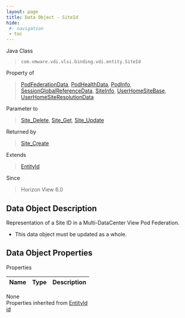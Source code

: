 ```yaml
---
layout: page
title: Data Object - SiteId
hide:
 #- navigation
 - toc
---
```


  
 
  



Java Class  
> `com.vmware.vdi.vlsi.binding.vdi.entity.SiteId`

Property of  
> [PodFederationData](vdi.federation.PodFederation.PodFederationData.md#field_detail), [PodHealthData](vdi.health.PodHealth.PodHealthData.md#field_detail), [PodInfo](vdi.federation.Pod.PodInfo.md#field_detail), [SessionGlobalReferenceData](vdi.users.Session.SessionGlobalReferenceData.md#field_detail), [SiteInfo](vdi.federation.Site.SiteInfo.md#field_detail), [UserHomeSiteBase](vdi.federation.UserHomeSite.UserHomeSiteBase.md#field_detail), [UserHomeSiteResolutionData](vdi.federation.UserHomeSite.UserHomeSiteResolutionData.md#field_detail)

Parameter to  
> [Site_Delete](vdi.federation.Site.md#delete), [Site_Get](vdi.federation.Site.md#get), [Site_Update](vdi.federation.Site.md#update)

Returned by  
> [Site_Create](vdi.federation.Site.md#create)

Extends  
> [EntityId](vdi.EntityId.md)

Since  
> Horizon View 6.0


## Data Object Description 

Representation of a Site ID in a Multi-DataCenter View Pod Federation. 

  * This data object must be updated as a whole.



## Data Object Properties

Properties

Name |  Type |  Description   
---|---|---  
None  
Properties inherited from [EntityId](vdi.EntityId.md)  
[id](vdi.EntityId.md#id)  
  
  

  
  

